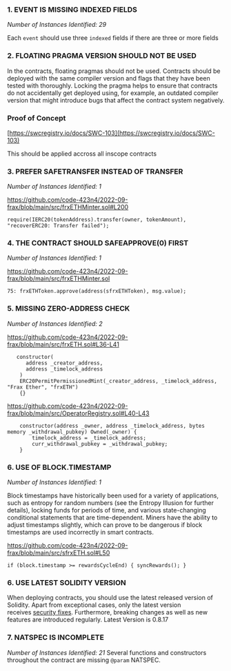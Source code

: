 ### 1. EVENT IS MISSING INDEXED FIELDS

*Number of Instances Identified: 29*

Each `event` should use three `indexed` fields if there are three or more fields

### 2. FLOATING PRAGMA VERSION SHOULD NOT BE USED

In the contracts, floating pragmas should not be used. Contracts should be deployed with the same compiler version and flags that they have been tested with thoroughly. Locking the pragma helps to ensure that contracts do not accidentally get deployed using, for example, an outdated compiler version that might introduce bugs that affect the contract system negatively.

### Proof of Concept

[https://swcregistry.io/docs/SWC-103](https://swcregistry.io/docs/SWC-103)

This should be applied accross all inscope contracts

### 3. PREFER SAFETRANSFER INSTEAD OF TRANSFER

*Number of Instances Identified: 1*

https://github.com/code-423n4/2022-09-frax/blob/main/src/frxETHMinter.sol#L200

```
require(IERC20(tokenAddress).transfer(owner, tokenAmount), "recoverERC20: Transfer failed");
```

### 4. THE CONTRACT SHOULD SAFEAPPROVE(0) FIRST


*Number of Instances Identified: 1*

https://github.com/code-423n4/2022-09-frax/blob/main/src/frxETHMinter.sol

```
75: frxETHToken.approve(address(sfrxETHToken), msg.value);
```

### 5. MISSING ZERO-ADDRESS CHECK

*Number of Instances Identified: 2*

https://github.com/code-423n4/2022-09-frax/blob/main/src/frxETH.sol#L36-L41

```
   constructor( 
      address _creator_address,
      address _timelock_address
    ) 
    ERC20PermitPermissionedMint(_creator_address, _timelock_address, "Frax Ether", "frxETH") 
    {}
```

https://github.com/code-423n4/2022-09-frax/blob/main/src/OperatorRegistry.sol#L40-L43

```
    constructor(address _owner, address _timelock_address, bytes memory _withdrawal_pubkey) Owned(_owner) {
        timelock_address = _timelock_address;
        curr_withdrawal_pubkey = _withdrawal_pubkey;
    }
```


### 6. USE OF BLOCK.TIMESTAMP

*Number of Instances Identified: 1*

Block timestamps have historically been used for a variety of applications, such as entropy for random numbers (see the Entropy Illusion for further details), locking funds for periods of time, and various state-changing conditional statements that are time-dependent. Miners have the ability to adjust timestamps slightly, which can prove to be dangerous if block timestamps are used incorrectly in smart contracts.

https://github.com/code-423n4/2022-09-frax/blob/main/src/sfrxETH.sol#L50

```
if (block.timestamp >= rewardsCycleEnd) { syncRewards(); }
```


### 6. USE LATEST SOLIDITY VERSION

When deploying contracts, you should use the latest released version of Solidity. Apart from exceptional cases, only the latest version receives [security fixes](https://github.com/ethereum/solidity/security/policy#supported-versions). Furthermore, breaking changes as well as new features are introduced regularly.
Latest Version is 0.8.17

### 7. NATSPEC IS INCOMPLETE

*Number of Instances Identified: 21*
Several functions and constructors throughout the contract are missing `@param` NATSPEC.

